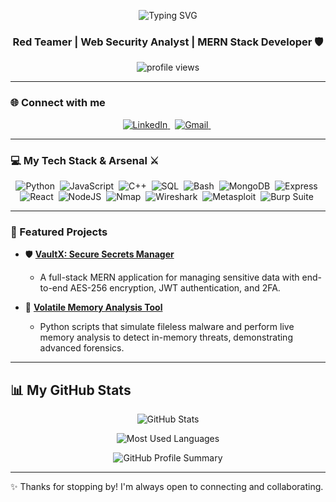 <p align="center">
  <img src="https://readme-typing-svg.demolab.com/?lines=Hey+there%2C+I'm+Bhushan+Wayal!;Offensive+Security+Specialist;Full-Stack+MERN+Developer&font=Fira+Code&center=true&width=550&height=50&color=DC143C&pause=1000&size=24" alt="Typing SVG" />
</p>

<h3 align="center">Red Teamer | Web Security Analyst | MERN Stack Developer 🛡️</h3>

<p align="center">
  <img src="https://komarev.com/ghpvc/?username=wayalbhushan&label=Profile%20views&color=DC143C&style=flat" alt="profile views" />
</p>

---
### 🌐 Connect with me
<p align="center">
  <a href="https://www.linkedin.com/in/bhushan-wayal/" target="_blank">
    <img src="https://img.shields.io/badge/LinkedIn-0077B5?style=for-the-badge&logo=linkedin&logoColor=white" alt="LinkedIn"/>
  </a>&nbsp;
  <a href="mailto:wayalbhushan744@gmail.com" target="_blank">
    <img src="https://img.shields.io/badge/Gmail-D14836?style=for-the-badge&logo=gmail&logoColor=white" alt="Gmail"/>
  </a>&nbsp;
</p>

---

### 💻 My Tech Stack & Arsenal ⚔️
<p align="center">
  <!-- Languages -->
  <img src="https://img.shields.io/badge/Python-3776AB?style=for-the-badge&logo=python&logoColor=white" alt="Python"/>&nbsp;
  <img src="https://img.shields.io/badge/JavaScript-F7DF1E?style=for-the-badge&logo=javascript&logoColor=black" alt="JavaScript"/>&nbsp;
  <img src="https://img.shields.io/badge/C%2B%2B-00599C?style=for-the-badge&logo=c%2B%2B&logoColor=white" alt="C++"/>&nbsp;
  <img src="https://img.shields.io/badge/SQL-4479A1?style=for-the-badge&logo=mysql&logoColor=white" alt="SQL"/>&nbsp;
  <img src="https://img.shields.io/badge/Bash-4EAA25?style=for-the-badge&logo=gnubash&logoColor=white" alt="Bash"/>&nbsp;
  <!-- MERN Stack -->
  <img src="https://img.shields.io/badge/MongoDB-47A248?style=for-the-badge&logo=mongodb&logoColor=white" alt="MongoDB"/>&nbsp;
  <img src="https://img.shields.io/badge/Express.js-000000?style=for-the-badge&logo=express&logoColor=white" alt="Express"/>&nbsp;
  <img src="https://img.shields.io/badge/React-61DAFB?style=for-the-badge&logo=react&logoColor=black" alt="React"/>&nbsp;
  <img src="https://img.shields.io/badge/Node.js-339933?style=for-the-badge&logo=node.js&logoColor=white" alt="NodeJS"/>&nbsp;
  <!-- Security Tools -->
  <img src="https://img.shields.io/badge/Nmap-FF6F00?style=for-the-badge&logo=nmap&logoColor=white" alt="Nmap"/>&nbsp;
  <img src="https://img.shields.io/badge/Wireshark-1679A7?style=for-the-badge&logo=wireshark&logoColor=white" alt="Wireshark"/>&nbsp;
  <img src="https://img.shields.io/badge/Metasploit-DC3545?style=for-the-badge&logo=metasploit&logoColor=white" alt="Metasploit"/>&nbsp;
  <img src="https://img.shields.io/badge/Burp_Suite-FF6600?style=for-the-badge&logo=burpsuite&logoColor=white" alt="Burp Suite"/>&nbsp;
</p>

---

### 🚀 Featured Projects

- 🛡️ **[VaultX: Secure Secrets Manager](https://github.com/wayalbhushan/vaultx)**
  - A full-stack MERN application for managing sensitive data with end-to-end AES-256 encryption, JWT authentication, and 2FA.

- 🔬 **[Volatile Memory Analysis Tool](https://github.com/wayalbhushan/volatile-memory-analysis)**
  - Python scripts that simulate fileless malware and perform live memory analysis to detect in-memory threats, demonstrating advanced forensics.

---

## 📊 My GitHub Stats

<p align="center">
  <img src="https://github-readme-stats.vercel.app/api?username=wayalbhushan&show_icons=true&theme=dracula" alt="GitHub Stats" />
</p>

<p align="center">
  <img src="https://github-readme-stats.vercel.app/api/top-langs/?username=wayalbhushan&layout=compact&theme=dracula&langs_count=10" alt="Most Used Languages" />
</p>

<p align="center">
  <img src="https://github-profile-summary-cards.vercel.app/api/cards/profile-details?username=wayalbhushan&theme=tokyonight" alt="GitHub Profile Summary" />
</p>

---
✨ Thanks for stopping by! I'm always open to connecting and collaborating.
